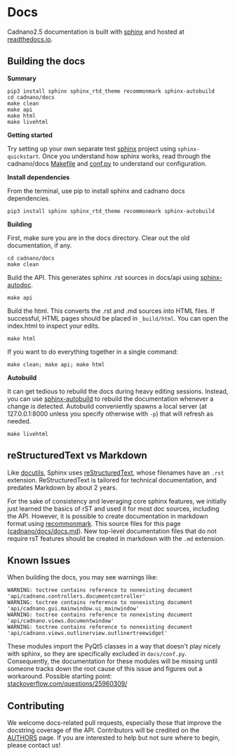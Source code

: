 
# Docs

Cadnano2.5 documentation is built with [sphinx] and hosted at [readthedocs.io].

## Building the docs

**Summary**

```
pip3 install sphinx sphinx_rtd_theme recommonmark sphinx-autobuild
cd cadnano/docs
make clean
make api
make html
make livehtml
```

**Getting started**

Try setting up your own separate test [sphinx] project using `sphinx-quickstart`. Once you understand how sphinx works, read through the cadnano/docs [Makefile] and [conf.py] to understand our configuration.

**Install dependencies**

From the terminal, use pip to install sphinx and cadnano docs dependencies.

```
pip3 install sphinx sphinx_rtd_theme recommonmark sphinx-autobuild
```

**Building**

First, make sure you are in the docs directory. Clear out the old documentation, if any.

```
cd cadnano/docs
make clean
```

Build the API. This generates sphinx .rst sources in docs/api using [sphinx-autodoc].


```
make api
```

Build the html. This converts the .rst and .md sources into HTML files. If successful, HTML pages should be placed in `_build/html`. You can open the index.html to inspect your edits.


```
make html
```

If you want to do everything together in a single command:

```
make clean; make api; make html
```


**Autobuild**

It can get tedious to rebuild the docs during heavy editing sessions. Instead, you can use [sphinx-autobuild] to rebuild the documentation whenever a change is detected. Autobuild conveniently spawns a local server (at 127.0.0.1:8000 unless you specify otherwise with `-p`) that will refresh as needed.

```
make livehtml
```

## reStructuredText vs Markdown

Like [docutils], Sphinx uses [reStructuredText], whose filenames have an `.rst` extension. ReStructuredText is tailored for technical documentation, and predates Markdown by about 2 years.

For the sake of consistency and leveraging core sphinx features, we initially just learned the basics of rST and used it for most doc sources, including the API. However, it is possible to create documentation in markdown format using [recommonmark]. This source files for this page ([cadnano/docs/docs.md]). New top-level documentation files that do not require rsT features should be created in markdown with the `.md` extension.


## Known Issues

When building the docs, you may see warnings like:

```
WARNING: toctree contains reference to nonexisting document 'api/cadnano.controllers.documentcontroller'
WARNING: toctree contains reference to nonexisting document 'api/cadnano.gui.mainwindow.ui_mainwindow'
WARNING: toctree contains reference to nonexisting document 'api/cadnano.views.documentwindow'
WARNING: toctree contains reference to nonexisting document 'api/cadnano.views.outlinerview.outlinertreewidget'
```

These modules import the PyQt5 classes in a way that doesn't play nicely with sphinx, so they are specifically excluded in `docs/conf.py`. Consequently, the documentation for these modules will be missing until someone tracks down the root cause of this issue and figures out a workaround. Possible starting point: [stackoverflow.com/questions/25960309/](http://stackoverflow.com/questions/25960309/)


## Contributing

We welcome docs-related pull requests, especially those that improve the docstring coverage of the API. Contributors will be credited on the [AUTHORS] page. If you are interested to help but not sure where to begin, please contact us!


[docutils]: http://docutils.sourceforge.net/
[sphinx]: http://www.sphinx-doc.org/
[readthedocs.io]: http://cadnano.readthedocs.io/
[AUTHORS]: https://github.com/cadnano/cadnano2.5/blob/master/AUTHORS
[sphinx-autodoc]: http://www.sphinx-doc.org/en/stable/man/sphinx-apidoc.html
[reStructuredText]: http://www.sphinx-doc.org/en/stable/rest.html
[sphinx-autobuild]: https://pypi.python.org/pypi/sphinx-autobuild
[recommonmark]: https://github.com/rtfd/recommonmark
[cadnano/docs/docs.md]: https://github.com/cadnano/cadnano2.5/blob/master/docs/docs.md
[cadnano/docs/scripting.md]: https://github.com/cadnano/cadnano2.5/blob/master/docs/scripting.md
[Makefile]: https://github.com/cadnano/cadnano2.5/blob/master/docs/Makefile
[conf.py]: https://github.com/cadnano/cadnano2.5/blob/master/docs/conf.py
